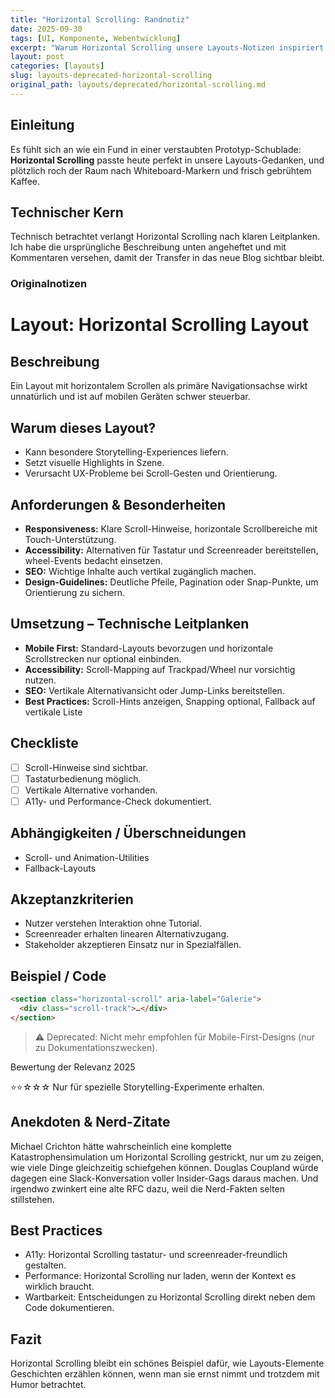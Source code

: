 ```yaml
---
title: "Horizontal Scrolling: Randnotiz"
date: 2025-09-30
tags: [UI, Komponente, Webentwicklung]
excerpt: "Warum Horizontal Scrolling unsere Layouts-Notizen inspiriert."
layout: post
categories: [layouts]
slug: layouts-deprecated-horizontal-scrolling
original_path: layouts/deprecated/horizontal-scrolling.md
---
```


## Einleitung
Es fühlt sich an wie ein Fund in einer verstaubten Prototyp-Schublade: **Horizontal Scrolling** passte heute perfekt in unsere Layouts-Gedanken, und plötzlich roch der Raum nach Whiteboard-Markern und frisch gebrühtem Kaffee.

## Technischer Kern
Technisch betrachtet verlangt Horizontal Scrolling nach klaren Leitplanken. Ich habe die ursprüngliche Beschreibung unten angeheftet und mit Kommentaren versehen, damit der Transfer in das neue Blog sichtbar bleibt.

### Originalnotizen
# Layout: Horizontal Scrolling Layout

## Beschreibung
Ein Layout mit horizontalem Scrollen als primäre Navigationsachse wirkt unnatürlich und ist auf mobilen Geräten schwer steuerbar.

## Warum dieses Layout?
- Kann besondere Storytelling-Experiences liefern.
- Setzt visuelle Highlights in Szene.
- Verursacht UX-Probleme bei Scroll-Gesten und Orientierung.

## Anforderungen & Besonderheiten
- **Responsiveness:** Klare Scroll-Hinweise, horizontale Scrollbereiche mit Touch-Unterstützung.
- **Accessibility:** Alternativen für Tastatur und Screenreader bereitstellen, wheel-Events bedacht einsetzen.
- **SEO:** Wichtige Inhalte auch vertikal zugänglich machen.
- **Design-Guidelines:** Deutliche Pfeile, Pagination oder Snap-Punkte, um Orientierung zu sichern.

## Umsetzung – Technische Leitplanken
- **Mobile First:** Standard-Layouts bevorzugen und horizontale Scrollstrecken nur optional einbinden.
- **Accessibility:** Scroll-Mapping auf Trackpad/Wheel nur vorsichtig nutzen.
- **SEO:** Vertikale Alternativansicht oder Jump-Links bereitstellen.
- **Best Practices:** Scroll-Hints anzeigen, Snapping optional, Fallback auf vertikale Liste

## Checkliste
- [ ] Scroll-Hinweise sind sichtbar.
- [ ] Tastaturbedienung möglich.
- [ ] Vertikale Alternative vorhanden.
- [ ] A11y- und Performance-Check dokumentiert.

## Abhängigkeiten / Überschneidungen
- Scroll- und Animation-Utilities
- Fallback-Layouts

## Akzeptanzkriterien
- Nutzer verstehen Interaktion ohne Tutorial.
- Screenreader erhalten linearen Alternativzugang.
- Stakeholder akzeptieren Einsatz nur in Spezialfällen.

## Beispiel / Code
```html
<section class="horizontal-scroll" aria-label="Galerie">
  <div class="scroll-track">…</div>
</section>
```

> ⚠️ Deprecated: Nicht mehr empfohlen für Mobile-First-Designs (nur zu Dokumentationszwecken).

Bewertung der Relevanz 2025

⭐⭐☆☆☆ Nur für spezielle Storytelling-Experimente erhalten.

## Anekdoten & Nerd-Zitate
Michael Crichton hätte wahrscheinlich eine komplette Katastrophensimulation um Horizontal Scrolling gestrickt, nur um zu zeigen, wie viele Dinge gleichzeitig schiefgehen können. Douglas Coupland würde dagegen eine Slack-Konversation voller Insider-Gags daraus machen. Und irgendwo zwinkert eine alte RFC dazu, weil die Nerd-Fakten selten stillstehen.

## Best Practices
- A11y: Horizontal Scrolling tastatur- und screenreader-freundlich gestalten.
- Performance: Horizontal Scrolling nur laden, wenn der Kontext es wirklich braucht.
- Wartbarkeit: Entscheidungen zu Horizontal Scrolling direkt neben dem Code dokumentieren.

## Fazit
Horizontal Scrolling bleibt ein schönes Beispiel dafür, wie Layouts-Elemente Geschichten erzählen können, wenn man sie ernst nimmt und trotzdem mit Humor betrachtet.
